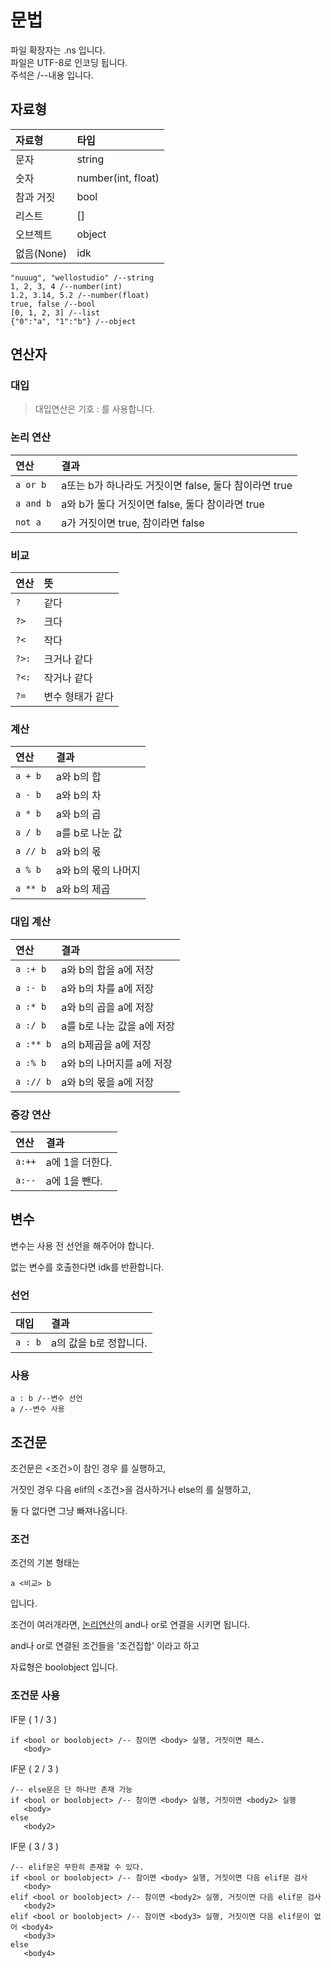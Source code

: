 # 문법

파일 확장자는 .ns 입니다.   
파일은 UTF-8로 인코딩 됩니다.   
주석은 /--내용 입니다.

## 자료형

|자료형|타입|
|:---|:---|
|문자|string|
|숫자|number(int, float)|
|참과 거짓|bool|
|리스트|[]|
|오브젝트|object|
|없음(None)|idk|
   
```
"nuuug", "wellostudio" /--string
1, 2, 3, 4 /--number(int)
1.2, 3.14, 5.2 /--number(float)
true, false /--bool
[0, 1, 2, 3] /--list
{"0":"a", "1":"b"} /--object
```


## 연산자

### 대입

>대입연산은 기호 : 를 사용합니다.

<h3 id="nonli">논리 연산</h3>

|연산|결과|
|:---|:---|
|```a or b```|a또는 b가 하나라도 거짓이면 false, 둘다 참이라면 true|
|```a and b```|a와 b가 둘다 거짓이면 false, 둘다 참이라면 true|
|```not a```|a가 거짓이면 true, 참이라면 false|


### 비교

|연산|뜻|
|:---|:---|
|```?```|같다|
|```?>```|크다|
|```?<```|작다|
|```?>:```|크거나 같다|
|```?<:```|작거나 같다|
|```?=```|변수 형태가 같다|

### 계산

|연산|결과|
|:---|:---|
|```a + b```|a와 b의 합|
|```a - b```|a와 b의 차|
|```a * b```|a와 b의 곱|
|```a / b```|a를 b로 나눈 값|
|```a // b```|a와 b의 몫|
|```a % b```|a와 b의 몫의 나머지|
|```a ** b```|a와 b의 제곱|

### 대입 계산

|연산|결과|
|:---|:---|
|```a :+ b```| a와 b의 합을 a에 저장 |
|```a :- b```| a와 b의 차를 a에 저장 |
|```a :* b```| a와 b의 곱을 a에 저장 |
|```a :/ b```| a를 b로 나눈 값을 a에 저장 |
|```a :** b```| a의 b제곱을 a에 저장 |
|```a :% b```| a와 b의 나머지를 a에 저장 |
|```a :// b```| a와 b의 몫을 a에 저장 |

### 증강 연산

|연산|결과|
|:---|:---|
|```a:++```|a에 1을 더한다.|
|```a:--```|a에 1을 뺀다.|

## 변수

변수는 사용 전 선언을 해주어야 합니다.

없는 변수를 호출한다면 idk를 반환합니다.

### 선언

|대입|결과|
|:---|:---|
|```a : b```|a의 값을 b로 정합니다.|

### 사용

```
a : b /--변수 선언
a /--변수 사용
```

## 조건문

조건문은 <조건>이 참인 경우 <body>를 실행하고,

거짓인 경우 다음 elif의 <조건>을 검사하거나 else의 <body>를 실행하고,

둘 다 없다면 그냥 빠져나옵니다.

### 조건

조건의 기본 형태는

```
a <비교> b
```

입니다.

조건이 여러개라면, <a href="#nonli">논리연산</a>의 and나 or로 연결을 시키면 됩니다.

and나 or로 연결된 조건들을 '조건집합' 이라고 하고

자료형은 boolobject 입니다.

### 조건문 사용
IF문 ( 1 / 3 )
```
if <bool or boolobject> /-- 참이면 <body> 실행, 거짓이면 패스.
   <body>
```
IF문 ( 2 / 3 )
```
/-- else문은 단 하나만 존재 가능
if <bool or boolobject> /-- 참이면 <body> 실행, 거짓이면 <body2> 실행
   <body>
else
   <body2>
```
IF문 ( 3 / 3 )
```
/-- elif문은 무한히 존재할 수 있다.
if <bool or boolobject> /-- 참이면 <body> 실행, 거짓이면 다음 elif문 검사
   <body>
elif <bool or boolobject> /-- 참이면 <body2> 실행, 거짓이면 다음 elif문 검사
   <body2>
elif <bool or boolobject> /-- 참이면 <body3> 실행, 거짓이면 다음 elif문이 없어 <body4>
   <body3>
else
   <body4>


